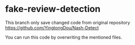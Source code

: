 # fake-review-detection
This branch only save changed code from original repository 
<a href = "https://github.com/YingtongDou/Nash-Detect">https://github.com/YingtongDou/Nash-Detect<a>
<p>You can run this code by overwriting the mentioned files.</p>
